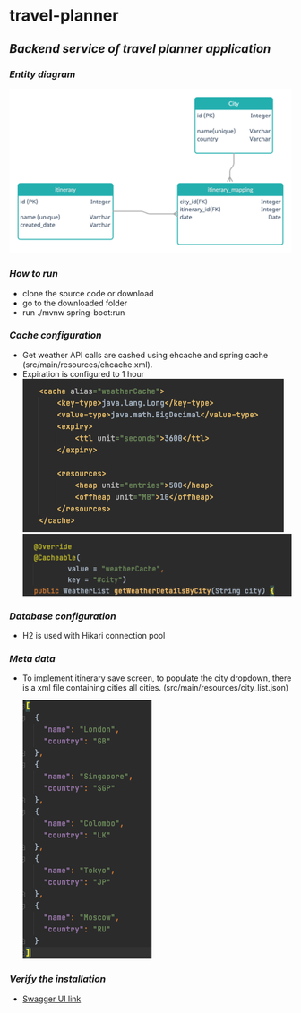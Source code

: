 # travel-planner
## _Backend service of travel planner application_
### _Entity diagram_
![entity diagram](./src/doc/ER.jpg)

### _How to run_
- clone the source code or download
- go to the downloaded folder
- run ./mvnw spring-boot:run


### _Cache configuration_
- Get weather API calls are cashed using ehcache and spring cache (src/main/resources/ehcache.xml).
- Expiration is configured to 1 hour
  ![ehcache config](./src/doc/eh_cache.png)
  ![spring_cache config](./src/doc/spring_cache.png)



### _Database configuration_

- H2 is used with Hikari connection pool

### _Meta data_

- To implement itinerary save screen, to populate the city dropdown, 
  there is a xml file containing cities all cities.
  (src/main/resources/city_list.json)

  ![clity_list](./src/doc/city.png)

### _Verify the installation_
- [Swagger UI link](http://localhost:8080/swagger-ui/#) 